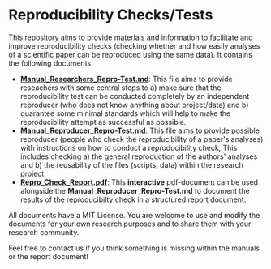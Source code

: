 # Reproducibility Checks/Tests
This repository aims to provide materials and information to facilitate and improve reproducibility checks (checking whether and how easily analyses of a scientific paper can be reproduced using the same data). It contains the following documents:
- **[Manual_Researchers_Repro-Test.md](https://github.com/LeonhardFFSchramm/Reproducibility/blob/main/Manual_Researchers_Repro-Test.md)**: This file aims to provide reseachers with some central steps to a) make sure that the reproducibility test can be conducted completely by an independent reproducer (who does not know anything about project/data) and b) guarantee some minimal standards which will help to make the reproducibility attempt as successful as possible.
- **[Manual_Reproducer_Repro-Test.md](https://github.com/LeonhardFFSchramm/Reproducibility/blob/main/Manual_Reproducer_Repro-Test.md)**: This file aims to provide possible reproducer (people who check the reproducibility of a paper's analyses) with instructions on how to conduct a reproducibility check, This includes checking a) the general reproduction of the authors' analyses and b) the reusability of the files (scripts, data) within the research project.
- **[Repro_Check_Report.pdf](https://github.com/LeonhardFFSchramm/Reproducibility/blob/main/Repro_Check_Report.pdf)**: This **interactive** pdf-document can be used alongside the **Manual_Reproducer_Repro-Test.md** to document the results of the reproducibilty check in a structured report document.

All documents have a MIT License. You are welcome to use and modify the documents for your own research purposes and to share them with your research community.

Feel free to contact us if you think something is missing within the manuals or the report document!
